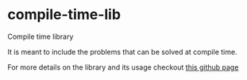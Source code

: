 # compile-time-lib
Compile time library

It is meant to include the problems that can be solved at compile time.

For more details on the library and its usage checkout [this github page](https://bvbasavaraju.github.io/compile-time-lib/)
